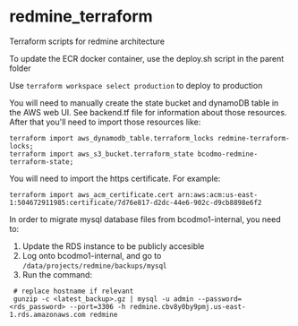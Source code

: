 # redmine_terraform
Terraform scripts for redmine architecture

To update the ECR docker container, use the deploy.sh script in the parent folder

Use `terraform workspace select production` to deploy to production

You will need to manually create the state bucket and dynamoDB table in the AWS web UI. See backend.tf file for information about those resources. After that you'll need to import those resources like:

```
terraform import aws_dynamodb_table.terraform_locks redmine-terraform-locks;
terraform import aws_s3_bucket.terraform_state bcodmo-redmine-terraform-state;
```

You will need to import the https certificate. For example:

```
terraform import aws_acm_certificate.cert arn:aws:acm:us-east-1:504672911985:certificate/7d76e817-d2dc-44e6-902c-d9cb8898e6f2
```

In order to migrate mysql database files from bcodmo1-internal, you need to:

1. Update the RDS instance to be publicly accesible
2. Log onto bcodmo1-internal, and go to  `/data/projects/redmine/backups/mysql`
3. Run the command:
```
 # replace hostname if relevant
 gunzip -c <latest_backup>.gz | mysql -u admin --password=<rds_password> --port=3306 -h redmine.cbv8y0by9pmj.us-east-1.rds.amazonaws.com redmine

```
